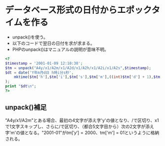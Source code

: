 ﻿# データベース形式の日付からエポックタイムを作る

- unpack()を使う。
- 以下のコードで翌日の日付を求が求まる。
- PHPのunpack()はマニュアルの説明が意味不明。

```php
<?
$timestamp = '2001-01-09 12:10:30';
$tm = unpack("A4y/x1/A2m/x1/A2d/x1/A2h/x1/A2i/x1/A2s",$timestamp);
$dt = date('Y年m月d日 h時i分s秒',
    mktime($tm['h'],$tm['i'],$tm['s'],$tm['m'],((int)$tm['d'] + 1),$tm['y'])
);
print "$dt\n";
?>
```

## unpack()補足
"A4y/x1/A2m"とある場合、最初の4文字が添え字'y'の値となり、/で区切り、x1で1文字スキップし、さらに/で区切り、（都合5文字目から）次の2文字が添え字'm'の値となる。"2001-01"が$tm['y'] = 2000、$tm['m'] = 01というように格納される。
